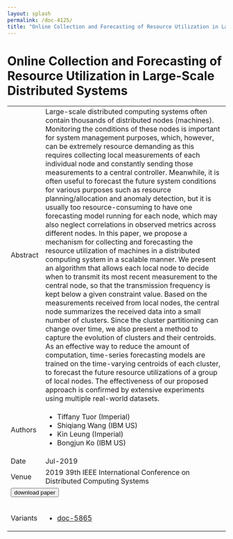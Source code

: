 ```yaml
---
layout: splash
permalink: /doc-4125/
title: "Online Collection and Forecasting of Resource Utilization in Large-Scale Distributed Systems"
---
```


# Online Collection and Forecasting of Resource Utilization in Large-Scale Distributed Systems

<table>
    <tbody>
    <tr>
        <td>Abstract</td>
        <td>Large-scale distributed computing systems often contain thousands of distributed nodes (machines). Monitoring the conditions of these nodes is important for system management purposes, which, however, can be extremely resource demanding as this requires collecting local measurements of each individual node and constantly sending those measurements to a central controller. Meanwhile, it is often useful to forecast the future system conditions for various purposes such as resource planning/allocation and anomaly detection, but it is usually too resource-consuming to have one forecasting model running for each node, which may also neglect correlations in observed metrics across different nodes. In this paper, we propose a mechanism for collecting and forecasting the resource utilization of machines in a distributed computing system in a scalable manner. We present an algorithm that allows each local node to decide when to transmit its most recent measurement to the central node, so that the transmission frequency is kept below a given constraint value. Based on the measurements received from local nodes, the central node summarizes the received data into a small number of clusters. Since the cluster partitioning can change over time, we also present a method to capture the evolution of clusters and their centroids. As an effective way to reduce the amount of computation, time-series forecasting models are trained on the time-varying centroids of each cluster, to forecast the future resource utilizations of a group of local nodes. The effectiveness of our proposed approach is confirmed by extensive experiments using multiple real-world datasets.</td>
    </tr>
    <tr>
        <td>Authors</td>
        <td>
            <ul>
                <li>Tiffany Tuor (Imperial)</li>
                <li>Shiqiang Wang (IBM US)</li>
                <li>Kin Leung (Imperial)</li>
                <li>Bongjun Ko (IBM US)</li>
            </ul>
        </td>
    </tr>
    <tr>
        <td>Date</td>
        <td>Jul-2019</td>
    </tr>
    <tr>
        <td>Venue</td>
        <td>2019 39th IEEE International Conference on Distributed Computing Systems</td>
    </tr>
        <tr>
            <td colspan="2">
                <form method="get" action="https://dais-ita.org/sites/default/files/3147.pdf">
                    <button type="submit">download paper</button>
                </form>
            </td>
        </tr>
        <tr>
            <td>Variants</td>
            <td>
                <ul>
                    <li><a href="${varId}">doc-5865</a></li>
                </ul>
            </td>
        </tr>
    </tbody>
</table>
